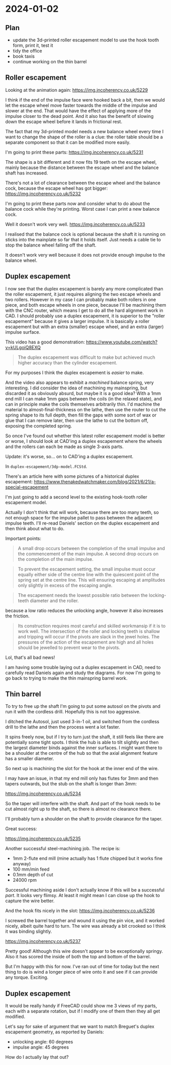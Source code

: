 # 2024-01-02

## Plan

 * update the 3d-printed roller escapement model to use the hook tooth form, print it, test it
 * tidy the office
 * book taxis
 * continue working on the thin barrel

## Roller escapement

Looking at the animation again: https://img.incoherency.co.uk/5229

I think if the end of the impulse face were hooked back a bit, then we would let the escape wheel move faster
towards the middle of the impulse and slower at the end. That would have the effect of applying more of the impulse
closer to the dead point. And it also has the benefit of slowing down the escape wheel before it lands in frictional rest.

The fact that my 3d-printed model needs a new balance wheel every time I want to change the shape of the roller is
a clue: the roller table should be a separate component so that it can be modified more easily.

I'm going to print these parts: https://img.incoherency.co.uk/5231

The shape is a bit different and it now fits 19 teeth on the escape wheel, mainly because the distance between the escape
wheel and the balance shaft has increased.

There's not a lot of clearance between the escape wheel and the balance cock, because the escape
wheel has got bigger: https://img.incoherency.co.uk/5232

I'm going to print these parts now and consider what to do about the balance cock while they're printing. Worst case I can
print a new balance cock.

Well it doesn't work very well. https://img.incoherency.co.uk/5233

I realised that the balance cock is optional because the shaft it is running on sticks into the mainplate so far that it holds
itself. Just needs a cable tie to stop the balance wheel falling off the shaft.

It doesn't work very well because it does not provide enough impulse to the balance wheel.

## Duplex escapement

I now see that the duplex escapement is barely any more complicated than the roller escapement, it just requires aligning
the two escape wheels and two rollers. However in my case I can probably make both rollers in one piece, and both escape
wheels in one piece, because I'll be machining them with the CNC router, which means I get to do all the hard alignment work
in CAD. I should probably use a duplex escapement, it is superior to the "roller escapement" because it gives a larger
impulse. It is basically a roller escapement but with an extra (smaller) escape wheel, and an extra (larger) impulse surface.

This video has a good demonstration: https://www.youtube.com/watch?v=kULgoiQ8EXQ

> The duplex escapement was difficult to make but achieved much higher accuracy than the cylinder escapement.

For my purposes I think the duplex escapement is *easier* to make.

And the video also appears to exhibit a *machined* balance spring, very interesting. I did consider the idea of machining
my mainspring, but discarded it as obviously absurd, but maybe it is a good idea? With a 1mm end mill I can make 1mm gaps
between the coils (in the relaxed state), and can in principle make the coils themselves arbitrarily thin. I'd machine
the material to almost-final-thickness on the lathe, then use the router to cut the spring shape to its full depth,
then fill the gaps with some sort of wax or glue that I can remove later, then use the lathe to cut the bottom off,
exposing the completed spring.

So once I've found out whether this latest roller escapement model is better or worse, I should look at CAD'ing a duplex
escapement where the wheels and the rollers can each be made as single 3-axis parts.

Update: it's worse, so... on to CAD'ing a duplex escapement.

In `duplex-escapement/3dp-model.FCStd`.

There's an article here with some pictures of a historical duplex escapement: https://www.thenakedwatchmaker.com/blog/2021/6/21/a-special-escapement

I'm just going to add a second level to the existing hook-tooth roller escapement model.

Actually I don't think that will work, because there are too many teeth, so not enough space for the impulse pallet
to pass between the adjacent impulse teeth. I'll re-read Daniels' section on the duplex escapement and then think about what
to do.

Important points:

> A small drop occurs between the completion of the small impulse and the commencement of the main impulse. A second
> drop occurs on the completion of the main impulse.
 
> To prevent the escapement setting, the small impulse must occur equally either side of the centre line with the
> quiescent point of the spring set at the centre line. This will ensuring escaping at amplitudes only slightly
> in excess of the escaping angle.
 
> The escapement needs the lowest possible ratio between the locking-teeth diameter and the roller.

because a low ratio reduces the unlocking angle, however it also increases the friction.

> Its construction requires most careful and skilled workmansip if it is to work well. The intersection of the roller
> and locking teeth is shallow and tripping will occur if the pivots are slack in the jewel holes. The pressures of the
> action of the escapement are high and all holes should be jewelled to prevent wear to the pivots.

Lol, that's all bad news!

I am having some trouble laying out a duplex escapement in CAD, need to carefully read Daniels again and study the diagrams.
For now I'm going to go back to trying to make the thin mainspring barrel work.

## Thin barrel

To try to free up the shaft I'm going to put some autosol on the pivots and run it with the cordless drill. Hopefully this
is not too aggressive.

I ditched the Autosol, just used 3-in-1 oil, and switched from the cordless drill to the lathe and then the process went a lot faster.

It spins freely now, but if I try to turn just the shaft, it still feels like there are potentially some tight spots. I think the hub is
able to tilt slightly and then the largest diameter binds against the inner surfaces. I might want there to be a shoulder at the
centre of the hub so that the axial alignment feature has a smaller diameter.

So next up is machining the slot for the hook at the inner end of the wire.

I may have an issue, in that my end mill only has flutes for 3mm and then tapers outwards, but the stub on the
shaft is longer than 3mm:

https://img.incoherency.co.uk/5234

So the taper will interfere with the shaft. And part of the hook needs to be cut almost right up to the shaft, so
there is almost no clearance there.

I'll probably turn a shoulder on the shaft to provide clearance for the taper.

Great success:

https://img.incoherency.co.uk/5235

Another successful steel-machining job. The recipe is:

 * 1mm 2-flute end mill (mine actually has 1 flute chipped but it works fine anyway)
 * 100 mm/min feed
 * 0.1mm depth of cut
 * 24000 rpm

Successful machining aside I don't actually know if this will be a successful *part*. It looks very flimsy. At least
it might mean I can close up the hook to capture the wire better.

And the hook fits nicely in the slot: https://img.incoherency.co.uk/5236

I screwed the barrel together and wound it using the pin vice, and it worked nicely, albeit quite hard to turn. The
wire was already a bit crooked so I think it was binding slightly.

https://img.incoherency.co.uk/5237

Pretty good! Although this wire doesn't appear to be exceptionally springy. Also it has scored the inside of both
the top and bottom of the barrel.

But I'm happy with this for now. I've ran out of time for today but the next thing to do is wind a longer piece of wire onto it
and see if it can provide any torque. Exciting.

## Duplex escapement

It would be really handy if FreeCAD could show me 3 views of my parts, each with a separate rotation, but if I modify one
of them then they all get modified.

Let's say for sake of argument that we want to match Breguet's duplex escapement geometry, as reported by Daniels:

 * unlocking angle: 60 degrees
 * impulse angle: 45 degrees

How do I actually lay that out?
